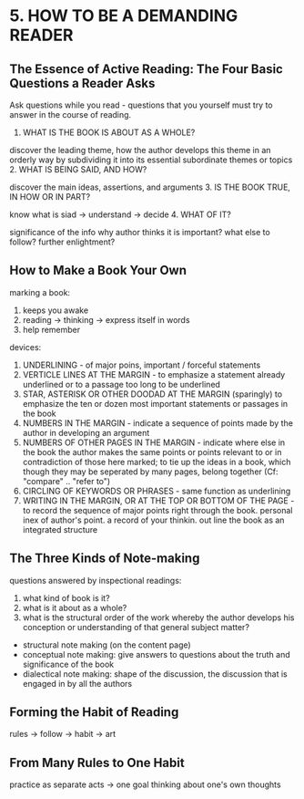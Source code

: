 # 5. HOW TO BE A DEMANDING READER
## The Essence of Active Reading: The Four Basic Questions a Reader Asks

Ask questions while you read - questions that you yourself must try to answer in the course of reading.

1. WHAT IS THE BOOK IS ABOUT AS A WHOLE?

  discover the leading theme, how the author develops this theme in an orderly way by subdividing it into its essential subordinate themes or topics
2. WHAT IS BEING SAID, AND HOW?

  discover the main ideas, assertions, and arguments
3. IS THE BOOK TRUE, IN HOW OR IN PART?

  know what is siad -> understand -> decide
4. WHAT OF IT?

  significance of the info why author thinks it is important? what else to follow? further enlightment?

## How to Make a Book Your Own
marking a book:
1. keeps you awake
2. reading -> thinking -> express itself in words
3. help remember

devices:

1. UNDERLINING - of major poins, important / forceful statements
2. VERTICLE LINES AT THE MARGIN - to emphasize a statement already underlined or to a passage too long to be underlined
3. STAR, ASTERISK OR OTHER DOODAD AT THE MARGIN (sparingly) to emphasize the ten or dozen most important statements or passages in the book
4. NUMBERS IN THE MARGIN - indicate a sequence of points made by the author in developing an argument
5. NUMBERS OF OTHER PAGES IN THE MARGIN - indicate where else in the book the author makes the same points or points relevant to or in contradiction of those here marked; to tie up the ideas in a book, which though they may be seperated by many pages, belong together (Cf: "compare" .. "refer to")
6. CIRCLING OF KEYWORDS OR PHRASES - same function as underlining
7. WRITING IN THE MARGIN, OR AT THE TOP OR BOTTOM OF THE PAGE - to record the sequence of major points right through the book. personal inex of author's point. a record of your thinkin. out line the book as an integrated structure

## The Three Kinds of Note-making
questions answered by inspectional readings:

1. what kind of book is it?
2. what is it about as a whole?
3. what is the structural order of the work whereby the author develops his conception or understanding of that general subject matter?

* structural note making (on the content page)
* conceptual note making: give answers to questions about the truth and significance of the book
* dialectical note making: shape of the discussion, the discussion that is engaged in by all the authors

## Forming the Habit of Reading
rules -> follow -> habit -> art

## From Many Rules to One Habit
practice as separate acts
-> one goal
thinking about one's own thoughts
